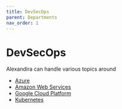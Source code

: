 ```yaml
---
title: DevSecOps
parent: Departments
nav_order: 1
---
```


# DevSecOps

Alexandira can handle various topics around

* [Azure](azure)
* [Amazon Web Services](aws)
* [Google Cloud Platform](gcp)
* [Kubernetes](kubernetes)